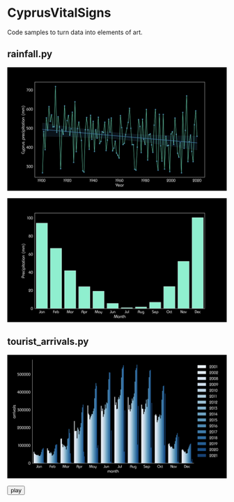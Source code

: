 # CyprusVitalSigns



Code samples to turn data into elements of art.


## rainfall.py

![Cyprus precipitation annually](https://github.com/hovjdev/CyprusVitalSigns/blob/main/output/rainfall/Cyprus_precipitation_annually.png)

![Cyprus precipitation monthly](https://github.com/hovjdev/CyprusVitalSigns/blob/main/output/rainfall/Cyprus_precipitation_monthly.png)


## tourist_arrivals.py

![Cyprus tourist arrivals](https://github.com/hovjdev/CyprusVitalSigns/blob/main/output/tourist_arrivals/tourist_arrivals.png)

<audio id="ABC" src="/output/tourist_arrivals/tourist_arrivals.wav"></audio><button onclick="playAudio('ABC')" type="button">play</button>
